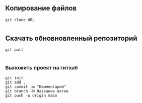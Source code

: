 ## Копирование файлов
```
git clone URL
```
#
## Скачать обновновленный репозиторий
```
git pull
```
#
### Выложить проект на гитхаб
```
git init
git add .
git commit -m "Комментарий"
git branch -M Название ветки
git push -u origin main
```

